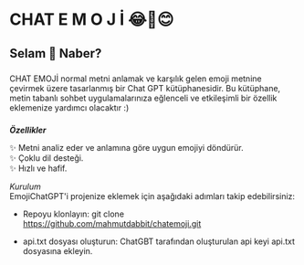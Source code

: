 <h1 align="left">CHAT     E   M   O   J   İ   😂🥰😊</h1>

###

<h2 align="left">Selam 👋 Naber?</h2>

###
<p>CHAT EMOJİ normal metni anlamak ve karşılık gelen emoji metnine çevirmek üzere tasarlanmış bir Chat GPT kütüphanesidir. Bu kütüphane, metin tabanlı sohbet uygulamalarınıza eğlenceli ve etkileşimli bir özellik eklemenize yardımcı olacaktır :)
</p>

###

***Özellikler***
<p align="left">
✨ Metni analiz eder ve anlamına göre uygun emojiyi döndürür.<br>
✨ Çoklu dil desteği.<br>
✨ Hızlı ve hafif.
</p>

_Kurulum_<br>
EmojiChatGPT'i projenize eklemek için aşağıdaki adımları takip edebilirsiniz:

- Repoyu klonlayın:
git clone https://github.com/mahmutdabbit/chatemoji.git

- api.txt dosyası oluşturun:
ChatGBT tarafından oluşturulan api keyi api.txt dosyasına ekleyin.
